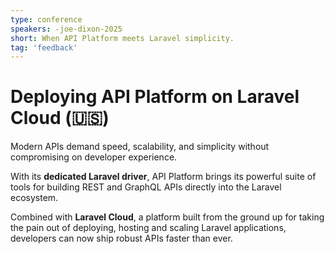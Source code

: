 ```yaml
---
type: conference
speakers: -joe-dixon-2025
short: When API Platform meets Laravel simplicity.
tag: 'feedback'
---
```


# Deploying API Platform on Laravel Cloud (🇺🇸)

Modern APIs demand speed, scalability, and simplicity without compromising on developer experience.

With its **dedicated Laravel driver**, API Platform brings its powerful suite of tools for building REST and GraphQL APIs directly into the Laravel ecosystem.

Combined with **Laravel Cloud**, a platform built from the ground up for taking the pain out of deploying, hosting and scaling Laravel applications, developers can now ship robust APIs faster than ever.
